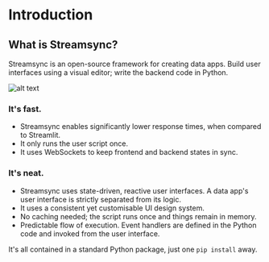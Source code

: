 ﻿# Introduction

## What is Streamsync?

Streamsync is an open-source framework for creating data apps. Build user interfaces using a visual editor; write the backend code in Python.

![alt text](sc1.png "Streamsync Builder screenshot")

### It's fast.

- Streamsync enables significantly lower response times, when compared to Streamlit.
- It only runs the user script once.
- It uses WebSockets to keep frontend and backend states in sync.

### It's neat.

- Streamsync uses state-driven, reactive user interfaces. A data app's user interface is strictly separated from its logic.
- It uses a consistent yet customisable UI design system.
- No caching needed; the script runs once and things remain in memory.
- Predictable flow of execution. Event handlers are defined in the Python code and invoked from the user interface.

It's all contained in a standard Python package, just one `pip install` away.
